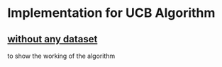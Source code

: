 # Implementation for UCB Algorithm 
## [without any dataset]()
to show the working of the algorithm

